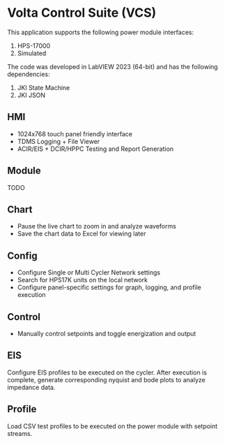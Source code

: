 # Volta Control Suite (VCS)

This application supports the following power module interfaces:

1. HPS-17000
2. Simulated

The code was developed in LabVIEW 2023 (64-bit) and has the following dependencies:

1.  JKI State Machine
2.  JKI JSON

## HMI

- 1024x768 touch panel friendly interface
- TDMS Logging + File Viewer
- ACIR/EIS + DCIR/HPPC Testing and Report Generation

## Module

TODO

## Chart

- Pause the live chart to zoom in and analyze waveforms
- Save the chart data to Excel for viewing later


## Config

- Configure Single or Multi Cycler Network settings
- Search for HPS17K units on the local network
- Configure panel-specific settings for graph, logging, and profile execution

## Control

- Manually control setpoints and toggle energization and output

## EIS

Configure EIS profiles to be executed on the cycler.  After execution is complete, generate corresponding nyquist and bode plots to analyze impedance data.

## Profile

Load CSV test profiles to be executed on the power module with setpoint streams.